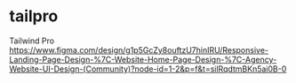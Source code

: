 # tailpro
Tailwind Pro
https://www.figma.com/design/g1p5GcZy8ouftzU7hinIRU/Responsive-Landing-Page-Design-%7C-Website-Home-Page-Design-%7C-Agency-Website-UI-Design-(Community)?node-id=1-2&p=f&t=silRqdtmBKn5ai0B-0
